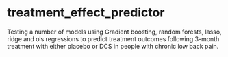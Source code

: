 # treatment_effect_predictor
Testing a number of models using Gradient boosting, random forests, lasso, ridge and ols regressions to predict treatment outcomes following 3-month treatment with either placebo or DCS in people with chronic low back pain.
